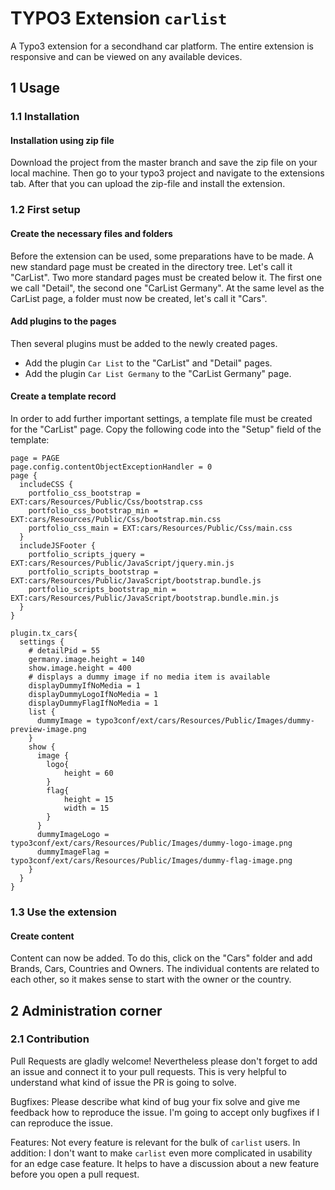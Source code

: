 # TYPO3 Extension ```carlist```

A Typo3 extension for a secondhand car platform. The entire extension is responsive and can be viewed on any available devices.

## 1 Usage
### 1.1 Installation
#### Installation using zip file
Download the project from the master branch and save the zip file on your local machine. Then go to your typo3 project and navigate to the extensions tab. After that you can upload the zip-file and install the extension.

### 1.2 First setup
#### Create the necessary files and folders
Before the extension can be used, some preparations have to be made. 
A new standard page must be created in the directory tree. Let's call it "CarList". Two more standard pages must be created below it. The first one we call "Detail", the second one "CarList Germany".
At the same level as the CarList page, a folder must now be created, let's call it "Cars".

#### Add plugins to the pages
Then several plugins must be added to the newly created pages.
- Add the plugin ```Car List``` to the "CarList" and "Detail" pages.
- Add the plugin ```Car List Germany``` to the "CarList Germany" page.

#### Create a template record
In order to add further important settings, a template file must be created for the "CarList" page. 
Copy the following code into the "Setup" field of the template:
```
page = PAGE
page.config.contentObjectExceptionHandler = 0
page {
  includeCSS {
    portfolio_css_bootstrap = EXT:cars/Resources/Public/Css/bootstrap.css
    portfolio_css_bootstrap_min = EXT:cars/Resources/Public/Css/bootstrap.min.css
    portfolio_css_main = EXT:cars/Resources/Public/Css/main.css
  }
  includeJSFooter {
    portfolio_scripts_jquery = EXT:cars/Resources/Public/JavaScript/jquery.min.js
    portfolio_scripts_bootstrap = EXT:cars/Resources/Public/JavaScript/bootstrap.bundle.js
    portfolio_scripts_bootstrap_min = EXT:cars/Resources/Public/JavaScript/bootstrap.bundle.min.js
  }
}

plugin.tx_cars{
  settings {
    # detailPid = 55
    germany.image.height = 140
    show.image.height = 400
    # displays a dummy image if no media item is available
    displayDummyIfNoMedia = 1
    displayDummyLogoIfNoMedia = 1
    displayDummyFlagIfNoMedia = 1
    list {
      dummyImage = typo3conf/ext/cars/Resources/Public/Images/dummy-preview-image.png
    }
    show {
      image {
        logo{
        	height = 60
        }
        flag{
        	height = 15
        	width = 15
        }
      }
      dummyImageLogo = typo3conf/ext/cars/Resources/Public/Images/dummy-logo-image.png
      dummyImageFlag = typo3conf/ext/cars/Resources/Public/Images/dummy-flag-image.png
    }
  }
}
```

### 1.3 Use the extension
#### Create content
Content can now be added. To do this, click on the "Cars" folder and add Brands, Cars, Countries and Owners. The individual contents are related to each other, so it makes sense to start with the owner or the country.

## 2 Administration corner
### 2.1 Contribution
Pull Requests are gladly welcome! Nevertheless please don't forget to add an issue and connect it to your pull requests. This is very helpful to understand what kind of issue the PR is going to solve.

Bugfixes: Please describe what kind of bug your fix solve and give me feedback how to reproduce the issue. I'm going to accept only bugfixes if I can reproduce the issue.

Features: Not every feature is relevant for the bulk of ```carlist``` users. In addition: I don't want to make ```carlist``` even more complicated in usability for an edge case feature. It helps to have a discussion about a new feature before you open a pull request.
